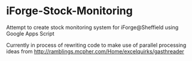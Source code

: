 # iForge-Stock-Monitoring
Attempt to create stock monitoring system for iForge@Sheffield using Google Apps Script

Currently in process of rewriting code to make use of parallel processing ideas from http://ramblings.mcpher.com/Home/excelquirks/gasthreader
